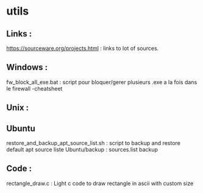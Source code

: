 # utils

## Links :
https://sourceware.org/projects.html : links to lot of sources. 

## Windows :
fw_block_all_exe.bat : script pour bloquer/gerer plusieurs .exe a la fois dans le firewall
-cheatsheet

## Unix :

## Ubuntu
restore_and_backup_apt_source_list.sh : script to backup and restore default apt source liste
Ubuntu/backup : sources.list backup

## Code :
rectangle_draw.c : Light c code to draw rectangle in ascii with custom size
